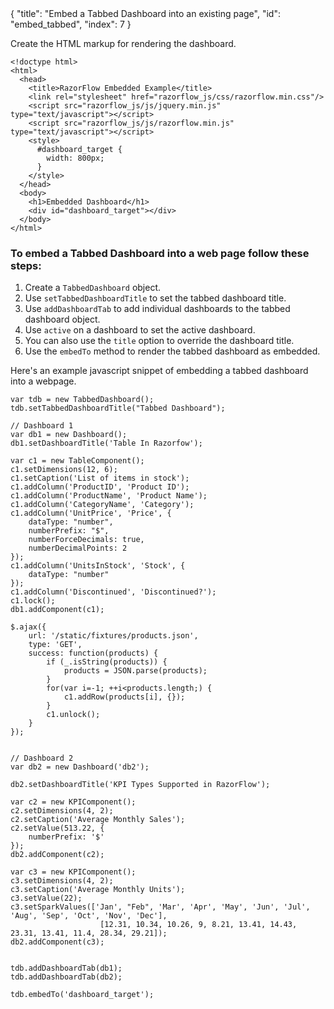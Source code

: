 <meta>
{
    "title": "Embed a Tabbed Dashboard into an existing page",
    "id": "embed_tabbed",
    "index": 7
}
</meta>

Create the HTML markup for rendering the dashboard.
~~~
<!doctype html>
<html>
  <head>
    <title>RazorFlow Embedded Example</title>
    <link rel="stylesheet" href="razorflow_js/css/razorflow.min.css"/>
    <script src="razorflow_js/js/jquery.min.js" type="text/javascript"></script>
    <script src="razorflow_js/js/razorflow.min.js" type="text/javascript"></script>
    <style>
      #dashboard_target {
        width: 800px;
      }
    </style>
  </head>
  <body>
    <h1>Embedded Dashboard</h1>
    <div id="dashboard_target"></div>
  </body>
</html>
~~~

### To embed a Tabbed Dashboard into a web page follow these steps:

1. Create a `TabbedDashboard` object.
2. Use `setTabbedDashboardTitle` to set the tabbed dashboard title.
3. Use `addDashboardTab` to add individual dashboards to the tabbed dashboard object.
4. Use `active` on a dashboard to set the active dashboard.
5. You can also use the `title` option to override the dashboard title.
5. Use the `embedTo` method to render the tabbed dashboard as embedded.


Here's an example javascript snippet of embedding a tabbed dashboard into a webpage.
~~~
var tdb = new TabbedDashboard();
tdb.setTabbedDashboardTitle("Tabbed Dashboard");

// Dashboard 1 
var db1 = new Dashboard();
db1.setDashboardTitle('Table In Razorfow');

var c1 = new TableComponent();
c1.setDimensions(12, 6);
c1.setCaption('List of items in stock');
c1.addColumn('ProductID', 'Product ID');
c1.addColumn('ProductName', 'Product Name');
c1.addColumn('CategoryName', 'Category');
c1.addColumn('UnitPrice', 'Price', {
    dataType: "number",
    numberPrefix: "$",
    numberForceDecimals: true,
    numberDecimalPoints: 2
});
c1.addColumn('UnitsInStock', 'Stock', {
    dataType: "number"
});
c1.addColumn('Discontinued', 'Discontinued?');
c1.lock();
db1.addComponent(c1);

$.ajax({
    url: '/static/fixtures/products.json',
    type: 'GET',
    success: function(products) {
        if (_.isString(products)) {
            products = JSON.parse(products);
        }
        for(var i=-1; ++i<products.length;) {
            c1.addRow(products[i], {});
        }
        c1.unlock();
    }
});


// Dashboard 2
var db2 = new Dashboard('db2');

db2.setDashboardTitle('KPI Types Supported in RazorFlow');

var c2 = new KPIComponent();
c2.setDimensions(4, 2);
c2.setCaption('Average Monthly Sales');
c2.setValue(513.22, {
    numberPrefix: '$'
});
db2.addComponent(c2);

var c3 = new KPIComponent();
c3.setDimensions(4, 2);
c3.setCaption('Average Monthly Units');
c3.setValue(22);
c3.setSparkValues(['Jan', "Feb", 'Mar', 'Apr', 'May', 'Jun', 'Jul', 'Aug', 'Sep', 'Oct', 'Nov', 'Dec'], 
                    [12.31, 10.34, 10.26, 9, 8.21, 13.41, 14.43, 23.31, 13.41, 11.4, 28.34, 29.21]);
db2.addComponent(c3);


tdb.addDashboardTab(db1);
tdb.addDashboardTab(db2);

tdb.embedTo('dashboard_target');
~~~

